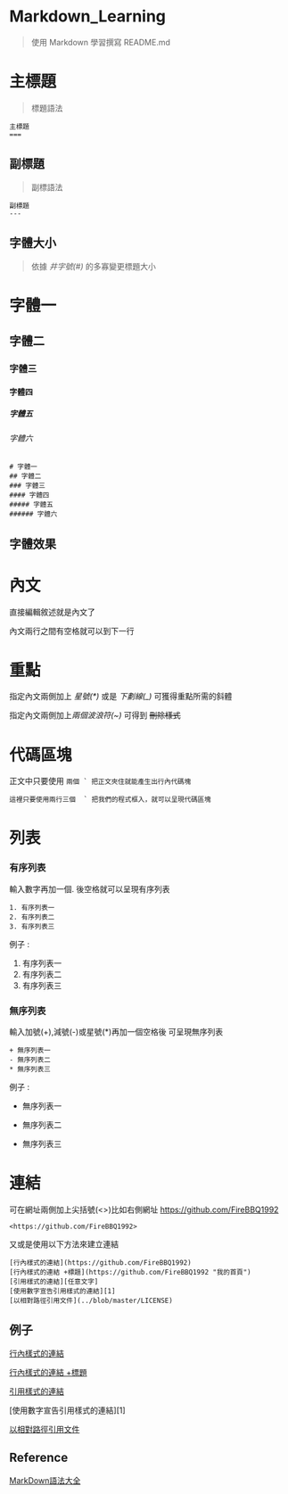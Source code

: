 # Markdown_Learning

> 使用 Markdown 學習撰寫 README.md



主標題
===
> 標題語法
```
主標題
===
```


副標題
---
> 副標語法
```
副標題
---
```


字體大小
---
> 依據 *井字號(#)* 的多寡變更標題大小
# 字體一
## 字體二
### 字體三
#### 字體四
##### 字體五
###### 字體六
```
# 字體一
## 字體二
### 字體三
#### 字體四
##### 字體五
###### 字體六
```


字體效果
---


# 內文

直接編輯敘述就是內文了

內文兩行之間有空格就可以到下一行


# 重點
指定內文兩側加上 *星號(\*)* 或是 _下劃線(\_)_ 可獲得重點所需的斜體


指定內文兩側加上*兩個波浪符(\~)* 可得到 ~~刪除樣式~~



# 代碼區塊


正文中只要使用   `` 兩個 ` 把正文夾住就能產生出行內代碼塊  ``


```
這裡只要使用兩行三個  ` 把我們的程式框入，就可以呈現代碼區塊
```

# 列表

### 有序列表
輸入數字再加一個. 後空格就可以呈現有序列表
```
1. 有序列表一
2. 有序列表二
3. 有序列表三
```
例子 :
1. 有序列表一
2. 有序列表二
3. 有序列表三

### 無序列表
輸入加號(+),減號(-)或星號(*)再加一個空格後 可呈現無序列表
```
+ 無序列表一
- 無序列表二
* 無序列表三
```
例子 :
+ 無序列表一
- 無序列表二
* 無序列表三


# 連結
可在網址兩側加上尖括號(<>)比如右側網址 <https://github.com/FireBBQ1992>

```
<https://github.com/FireBBQ1992>
```
又或是使用以下方法來建立連結

```
[行內樣式的連結](https://github.com/FireBBQ1992)
[行內樣式的連結 +標題](https://github.com/FireBBQ1992 "我的首頁")
[引用樣式的連結][任意文字]
[使用數字宣告引用樣式的連結][1]
[以相對路徑引用文件](../blob/master/LICENSE)
```

## 例子
[行內樣式的連結](https://github.com/FireBBQ1992)

[行內樣式的連結 +標題](https://github.com/FireBBQ1992 "我的首頁")

[引用樣式的連結](任意文字)

[使用數字宣告引用樣式的連結][1]


[以相對路徑引用文件](../blob/master/LICENSE)


Reference
---
[MarkDown語法大全](https://hackmd.io/@eMP9zQQ0Qt6I8Uqp2Vqy6w/SyiOheL5N/%2FBVqowKshRH246Q7UDyodFA?type=book)